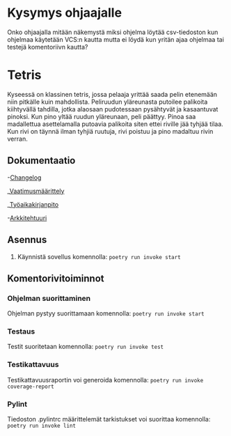 # Kysymys ohjaajalle

Onko ohjaajalla mitään näkemystä miksi ohjelma löytää csv-tiedoston kun ohjelmaa käytetään VCS:n kautta mutta ei löydä kun yritän ajaa ohjelmaa tai testejä komentoriivn kautta?

# Tetris

Kyseessä on klassinen tetris, jossa pelaaja yrittää saada pelin etenemään niin pitkälle kuin mahdollista.
Peliruudun yläreunasta putoilee palikoita kiihtyvällä tahdilla, jotka alaosaan pudotessaan pysähtyvät ja kasaantuvat
pinoksi. Kun pino yltää ruudun yläreunaan, peli päättyy. Pinoa saa madallettua asettelamalla putoavia palikoita siten
ettei riville jää tyhjää tilaa. Kun rivi on täynnä ilman tyhjiä ruutuja, rivi poistuu ja pino madaltuu rivin verran.

## Dokumentaatio
-[Changelog](https://github.com/MaaritVilen/ot-harjoitustyo/blob/master/dokumentaatio/changelog.md)

_[Vaatimusmäärittely](https://github.com/MaaritVilen/ot-harjoitustyo/blob/master/dokumentaatio/vaatimusmaarittely.md)

_[Työaikakirjanpito](https://github.com/MaaritVilen/ot-harjoitustyo/blob/master/dokumentaatio/tuntikirjanpito.md)

-[Arkkitehtuuri](https://github.com/MaaritVilen/ot-harjoitustyo/blob/master/dokumentaatio/arkkitehtuuri.md)

## Asennus

1. Käynnistä sovellus komennolla:
`poetry run invoke start`

## Komentorivitoiminnot
### Ohjelman suorittaminen

Ohjelman pystyy suorittamaan komennolla:
`poetry run invoke start`

### Testaus

Testit suoritetaan komennolla:
`poetry run invoke test`

### Testikattavuus

Testikattavuusraportin voi generoida komennolla:
`poetry run invoke coverage-report`

### Pylint

Tiedoston .pylintrc määrittelemät tarkistukset voi suorittaa komennolla:
`poetry run invoke lint`


